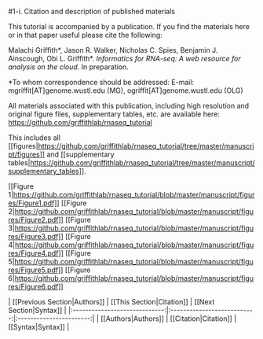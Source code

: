 #1-i. Citation and description of published materials

This tutorial is accompanied by a publication.  If you find the materials here or in that paper useful please cite the following:

Malachi Griffith\*, Jason R. Walker, Nicholas C. Spies, Benjamin J. Ainscough, Obi L. Griffith\*. *Informatics for RNA-seq: A web resource for analysis on the cloud*. In preparation.

\*To whom correspondence should be addressed: 
E-mail: mgriffit[AT]genome.wustl.edu (MG), ogriffit[AT]genome.wustl.edu (OLG)

All materials associated with this publication, including high resolution and original figure files, supplementary tables, etc. are available here: https://github.com/griffithlab/rnaseq_tutorial

This includes all [[figures|https://github.com/griffithlab/rnaseq_tutorial/tree/master/manuscript/figures]] and [[supplementary tables|https://github.com/griffithlab/rnaseq_tutorial/tree/master/manuscript/supplementary_tables]].

[[Figure 1|https://github.com/griffithlab/rnaseq_tutorial/blob/master/manuscript/figures/Figure1.pdf]]
[[Figure 2|https://github.com/griffithlab/rnaseq_tutorial/blob/master/manuscript/figures/Figure2.pdf]]
[[Figure 3|https://github.com/griffithlab/rnaseq_tutorial/blob/master/manuscript/figures/Figure3.pdf]]
[[Figure 4|https://github.com/griffithlab/rnaseq_tutorial/blob/master/manuscript/figures/Figure4.pdf]]
[[Figure 5|https://github.com/griffithlab/rnaseq_tutorial/blob/master/manuscript/figures/Figure5.pdf]]
[[Figure 6|https://github.com/griffithlab/rnaseq_tutorial/blob/master/manuscript/figures/Figure6.pdf]]


| [[Previous Section|Authors]]  | [[This Section|Citation]]   | [[Next Section|Syntax]] |
|:-----------------------------:|:---------------------------:|:-----------------------:|
| [[Authors|Authors]]           | [[Citation|Citation]]       | [[Syntax|Syntax]]       |
